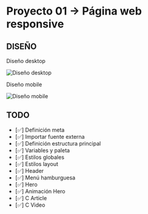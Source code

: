 # Proyecto 01 -> Página web responsive

## DISEÑO
Diseño desktop

![Diseño desktop](./assets/videos/desktop.gif)

Diseño mobile

![Diseño mobile](./assets/videos/mobile.gif)

## TODO

- [✅] Definición meta
- [✅] Importar fuente externa
- [✅] Definición estructura principal
- [✅] Variables y paleta
- [✅] Estilos globales
- [✅] Estilos layout
- [✅] Header
- [✅] Menú hamburguesa
- [✅] Hero
- [✅] Animación Hero
- [✅] C Article
- [✅] C Video
